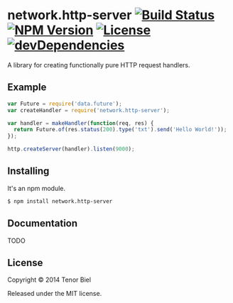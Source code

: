network.http-server [![Build Status](http://img.shields.io/travis/folktale/network.http-server.svg?style=flat)](https://travis-ci.org/folktale/network.http-server) [![NPM Version](http://img.shields.io/npm/v/network.http-server.svg?style=flat)](https://npmjs.org/package/network.http-server) [![License](http://img.shields.io/npm/l/network.http-server.svg?style=flat)](https://github.com/folktale/network.http-server/blob/master/LICENSE) [![devDependencies](http://img.shields.io/david/dev/folktale/network.http-server.svg?style=flat)](https://npmjs.org/package/network.http-server)
===================

A library for creating functionally pure HTTP request handlers.

Example
-------

```javascript
var Future = require('data.future');
var createHandler = require('network.http-server');

var handler = makeHandler(function(req, res) {
  return Future.of(res.status(200).type('txt').send('Hello World!'));
});

http.createServer(handler).listen(9000);
```

Installing
----------

It's an npm module.

```bash
$ npm install network.http-server
```

Documentation
-------------

TODO

License
-------

Copyright &copy; 2014 Tenor Biel

Released under the MIT license.

